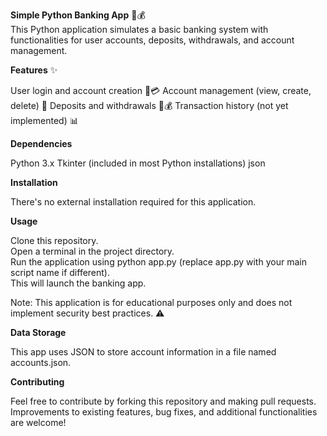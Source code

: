 **Simple Python Banking App** 🏦💰  
This Python application simulates a basic banking system with functionalities for user accounts, deposits, withdrawals, and account management.

****Features****  ✨

User login and account creation 👤💳
Account management (view, create, delete) 🏦
Deposits and withdrawals 💸💰
Transaction history (not yet implemented) 📊


**Dependencies**

Python 3.x
Tkinter (included in most Python installations)
json

**Installation**

There's no external installation required for this application.

**Usage**

Clone this repository.  
Open a terminal in the project directory.  
Run the application using python app.py (replace app.py with your main script name if different).  
This will launch the banking app.  

Note: This application is for educational purposes only and does not implement security best practices.  ⚠️

**Data Storage**

This app uses JSON to store account information in a file named accounts.json.

**Contributing**

Feel free to contribute by forking this repository and making pull requests. Improvements to existing features, bug fixes, and additional functionalities are welcome!

